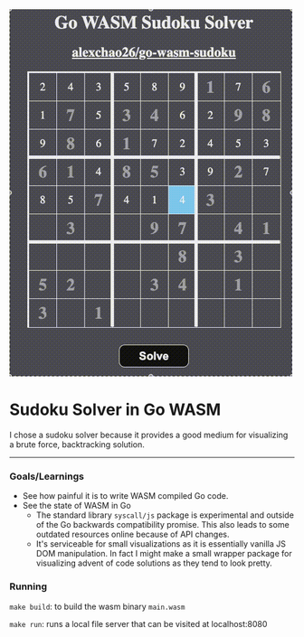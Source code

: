 <img src="output.gif">

# Sudoku Solver in Go WASM

I chose a sudoku solver because it provides a good medium for visualizing a brute force, backtracking solution.

---
### Goals/Learnings
- See how painful it is to write WASM compiled Go code.
- See the state of WASM in Go
    - The standard library `syscall/js` package is experimental and outside of the Go backwards compatibility promise. This also leads to some outdated resources online because of API changes.
    - It's serviceable for small visualizations as it is essentially vanilla JS DOM manipulation. In fact I might make a small wrapper package for visualizing advent of code solutions as they tend to look pretty.

### Running

`make build`: to build the wasm binary `main.wasm`

`make run`: runs a local file server that can be visited at localhost:8080

